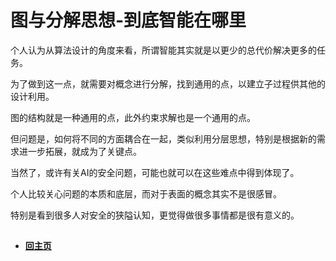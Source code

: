 # 图与分解思想-到底智能在哪里

个人认为从算法设计的角度来看，所谓智能其实就是以更少的总代价解决更多的任务。

为了做到这一点，就需要对概念进行分解，找到通用的点，以建立子过程供其他的设计利用。

图的结构就是一种通用的点，此外约束求解也是一个通用的点。

但问题是，如何将不同的方面耦合在一起，类似利用分层思想，特别是根据新的需求进一步拓展，就成为了关键点。

当然了，或许有关AI的安全问题，可能也就可以在这些难点中得到体现了。

个人比较关心问题的本质和底层，而对于表面的概念其实不是很感冒。

特别是看到很多人对安全的狭隘认知，更觉得做很多事情都是很有意义的。

##


- ####  [回主页](./README.md) 
